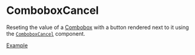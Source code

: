 # ComboboxCancel

<p data-description>
  Reseting the value of a <a href="/components/combobox">Combobox</a> with a button rendered next to it using the <a href="/api-reference/combobox-cancel"><code>ComboboxCancel</code></a> component.
</p>

<a href="./index.tsx" data-playground>Example</a>
